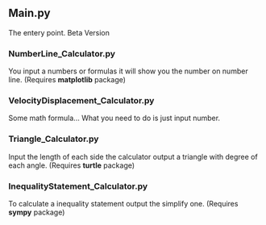 ## Main.py

The entery point. Beta Version

### NumberLine_Calculator.py

You input a numbers or formulas it will show you the number on number line. (Requires **matplotlib** package)

### VelocityDisplacement_Calculator.py

Some math formula... What you need to do is just input number.

### Triangle_Calculator.py

Input the length of each side the calculator output a triangle with degree of each angle. (Requires **turtle** package)

### InequalityStatement_Calculator.py

To calculate a inequality statement output the simplify one. (Requires **sympy** package)
